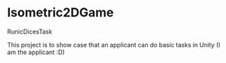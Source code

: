 # Isometric2DGame
RunicDicesTask

This project is to show case that an applicant can do basic tasks in Unity (I am the applicant :D)
